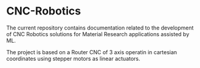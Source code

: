 # CNC-Robotics
The current repository contains documentation related to the development of CNC Robotics solutions for Material Research applications assisted by ML.

The project is based on a Router CNC of 3 axis operatin in cartesian coordinates using stepper motors as linear actuators. 


